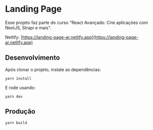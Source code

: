 # Landing Page

Esse projeto faz parte do curso "React Avançado: Crie aplicações com NextJS, Strapi e mais".

Netlify: [https://landing-page-ar.netlify.app](https://landing-page-ar.netlify.app)

## Desenvolvimento
Após clonar o projeto, instale as dependências:

```
yarn install
```

E rode usando:

```
yarn dev
```

## Produção

```
yarn build
```
